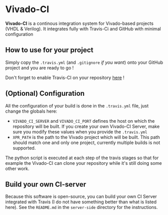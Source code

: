 # Vivado-CI
**Vivado-CI** is a continous integration system for Vivado-based projects (VHDL & Verilog). It integrates fully with Travis-Ci and GitHub with minimal configuration

## How to use for your project
Simply copy the `.travis.yml` (and `.gitignore` *if you want*) onto your GitHub project and you are ready to go !

Don't forget to enable Travis-CI on your repository [here](https://travis-ci.org/profile) !

## (Optional) Configuration

All the configuration of your build is done in the `.travis.yml` file, just change the globals here:

- `VIVADO_CI_SERVER` and `VIVADO_CI_PORT` defines the host on which the repository will be built. If you create your own Vivado-CI Server, make sure you modify these values when you provide the `.travis.yml`
- `XPR_PATH` is the path to the Vivado project which will be built. This path should match one and only one project, currently multiple builds is not supported.

The python script is executed at each step of the travis stages so that for example the Vivado-CI can clone your repository while it's still doing some other work.

## Build your own CI-server

Because this software is open-source, you can build your own CI Server integrated with Travis (I do not have something better than what is listed here).
See the `README.md` in the `server-side` directory for the instructions.